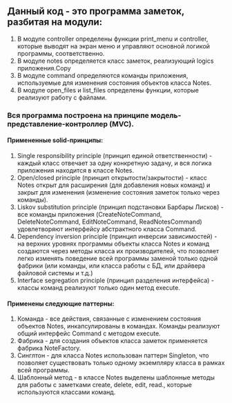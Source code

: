 ## Данный код - это программа заметок, разбитая на модули:
1. В модуле controller определены функции print_menu и controller, которые выводят на экран меню и управляют основной логикой программы, соответственно.
2. В модуле notes определяется класс заметок, реализующий logics приложения.Copy
3. В модуле command определяются команды приложения, используемые для изменения состояния объектов класса Notes.
4. В модуле open_files и list_files определены функции, которые реализуют работу с файлами.

### Вся программа построена на принципе модель-представление-контроллер (MVC).

#### Примененные solid-принципы:
1. Single responsibility principle (принцип единой ответственности) - каждый класс отвечает за одну конкретную задачу, и вся логика приложения находится в классе Notes.
2. Open/closed principle (принцип открытости/закрытости) - класс Notes открыт для расширения (для добавления новых команд) и закрыт для изменения (изменение состояния заметок только через команды).
3. Liskov substitution principle (принцип подстановки Барбары Лисков) - все команды приложения (CreateNoteCommand, DeleteNoteCommand, EditNoteCommand, ReadNotesCommand) удовлетворяют интерфейсу абстрактного класса Command.
4. Dependency inversion principle (принцип инверсии зависимостей) - на верхних уровнях программы объекты класса Notes и команд создаются через методы класса их производителей, что позволяет легко изменять поведение всей программы заменой только одной фабрики (или команды, или класса работы с БД, или драйвера файловой системы и т.д.)
5. Interface segregation principle (принцип разделения интерфейса) - классы команд реализуют только один метод execute.

#### Применены следующие паттерны:

1. Команда - все действия, связанные с изменением состояния объектов Notes, инкапсулированы в командах. Команды реализуют общий интерфейс Command с методом execute.
2. Фабрика - для создания объектов класса заметок применяется фабрика NoteFactory.
3. Синглтон - для класса Notes использован паттерн Singleton, что позволяет существовать только одному экземпляру класса в рамках всей программы.
4. Шаблонный метод - в классе Notes выделены шаблонные методы для работы с заметками create, delete, edit, read., которые используются классами команд.
